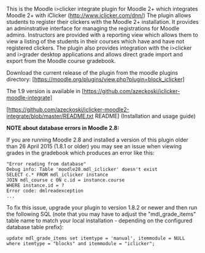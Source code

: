This is the Moodle i>clicker integrate plugin for Moodle 2+ which integrates Moodle 2+ with iClicker (http://www.iclicker.com/dnn/)
The plugin allows students to register their clickers with the Moodle 2+ installation. It provides
an adminstrative interface for managing the registrations for Moodle admins. Instructors are provided
with a reporting view which allows them to view a listing of the students in their courses which have
and have not registered clickers. The plugin also provides integration with the i>clicker and i>grader
desktop applications and allows direct grade import and export from the Moodle course gradebook.

Download the current release of the plugin from the moodle plugins directory:
[https://moodle.org/plugins/view.php?plugin=block_iclicker]

The 1.9 version is available in [https://github.com/azeckoski/iclicker-moodle-integrate]

[https://github.com/azeckoski/iclicker-moodle2-integrate/blob/master/README.txt README] (Installation and usage guide)


**NOTE about database errors in Moodle 2.8:**

If you are running Moodle 2.8 and installed a version of this plugin older than 26 April 2015 (1.8.1 or older) 
you may see an issue when viewing grades in the gradebook which produces an error like this:

    "Error reading from database"
    Debug info: Table 'moodle28.mdl_iclicker' doesn't exist
    SELECT c.* FROM mdl_iclicker instance
    JOIN mdl_course c ON c.id = instance.course
    WHERE instance.id = ?
    Error code: dmlreadexception
    ...

To fix this issue, upgrade your plugin to version 1.8.2 or newer and then run the following SQL 
(note that you may have to adjust the "mdl_grade_items" table name to match your local installation - depending on the configured database table prefix):

    update mdl_grade_items set itemtype = 'manual', itemmodule = NULL 
    where itemtype = "blocks" and itemmodule = "iclicker";

